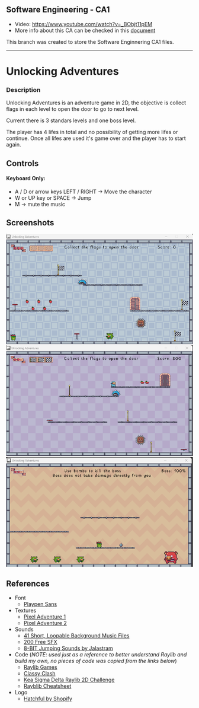 ## Software Engineering - CA1

- Video: https://www.youtube.com/watch?v=_BObjt11pEM
- More info about this CA can be checked in this [document](docs/CA.md)

This branch was created to store the Software Enginnering CA1 files.

---

# Unlocking Adventures

### Description

Unlocking Adventures is an adventure game in 2D, the objective is collect flags in each level to open the door to go to next level.

Current there is 3 standars levels and one boss level.

The player has 4 lifes in total and no possibility of getting more lifes or continue. Once all lifes are used it's game over and the player has to start again.

## Controls

#### Keyboard Only:

- A / D or arrow keys LEFT / RIGHT -> Move the character
- W or UP key or SPACE -> Jump
- M -> mute the music

## Screenshots

![Screenshot1](docs/screenshot1.png "Screenshot1")
![Screenshot2](docs/screenshot2.png "Screenshot2")
![Screenshot3](docs/screenshot3.png "Screenshot3")

## References

- Font
  - [Playpen Sans](https://fonts.google.com/specimen/Playpen+Sans)
- Textures
  - [Pixel Adventure 1](https://pixelfrog-assets.itch.io/pixel-adventure-1)
  - [Pixel Adventure 2](https://pixelfrog-assets.itch.io/pixel-adventure-2)
- Sounds
  - [41 Short, Loopable Background Music Files](https://joshuuu.itch.io/short-loopable-background-music)
  - [200 Free SFX](https://kronbits.itch.io/freesfx)
  - [8-BIT Jumping Sounds by Jalastram](https://jalastram.itch.io/8-bit-jump-sound-effects)
- Code (_NOTE: used just as a reference to better understand Raylib and build my own, no pieces of code was copied from the links below_)
  - [Raylib Games](https://github.com/raysan5/raylib-games)
  - [Classy Clash](https://github.com/Chantelsky/classy-clash)
  - [Kea Sigma Delta Raylib 2D Challenge](https://keasigmadelta.com/blog/tag/raylib-2d-challenge)
  - [Rayblib Cheatsheet](https://www.raylib.com/cheatsheet/cheatsheet.html)
- Logo
  - [Hatchful by Shopify](https://www.shopify.com/tools/logo-maker)
